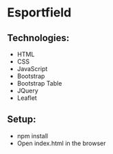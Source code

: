 # Esportfield

## Technologies:
* HTML
* CSS
* JavaScript 
* Bootstrap
* Bootstrap Table
* JQuery
* Leaflet

## Setup:
* npm install  
* Open index.html in the browser


